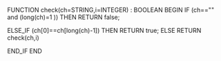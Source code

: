 FUNCTION check(ch=STRING,i=INTEGER) : BOOLEAN
BEGIN
   IF (ch=="" and (long(ch)=1 )) THEN 
      RETURN false;
 
ELSE_IF (ch[0]==ch[long(ch)-1]) THEN
        RETURN true;
    ELSE
        RETURN check(ch,i) 

   
   END_IF
END
